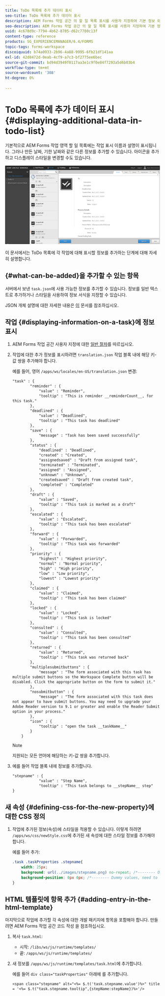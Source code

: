 ```yaml
---
title: ToDo 목록에 추가 데이터 표시
seo-title: ToDo 목록에 추가 데이터 표시
description: AEM Forms 작업 공간 의 할 일 목록 표시를 사용자 지정하여 기본 정보 외에 자세한 정보를 표시하는 방법
seo-description: AEM Forms 작업 공간 의 할 일 목록 표시를 사용자 지정하여 기본 정보 외에 자세한 정보를 표시하는 방법
uuid: 4c678d9c-7794-4b62-8705-d62c7780c13f
content-type: reference
products: SG_EXPERIENCEMANAGER/6.4/FORMS
topic-tags: forms-workspace
discoiquuid: b74a0933-2b96-4a88-9995-6fb21df141aa
exl-id: 42d8472d-0eab-4cf9-a7c3-bf2775ee6bec
source-git-commit: bd94d3949f0117aa3e1c9f0e84f7293a5d6b03b4
workflow-type: tm+mt
source-wordcount: '308'
ht-degree: 0%

---
```


# ToDo 목록에 추가 데이터 표시 {#displaying-additional-data-in-todo-list}

기본적으로 AEM Forms 작업 영역 할 일 목록에는 작업 표시 이름과 설명이 표시됩니다. 그러나 만든 날짜, 기한 날짜와 같은 다른 정보를 추가할 수 있습니다. 아이콘을 추가하고 디스플레이 스타일을 변경할 수도 있습니다.

![기본 구성을 보여주는 HTML 작업 공간 할 일 탭 보기](assets/html-todo-list.png)

이 문서에서는 ToDo 목록에 각 작업에 대해 표시할 정보를 추가하는 단계에 대해 자세히 설명합니다.

## {#what-can-be-added}을 추가할 수 있는 항목

서버에서 보낸 `task.json`에 사용 가능한 정보를 추가할 수 있습니다. 정보를 일반 텍스트로 추가하거나 스타일을 사용하여 정보 서식을 지정할 수 있습니다.

JSON 개체 설명에 대한 자세한 내용은 [이](/help/forms/using/html-workspace-json-object-description.md) 문서를 참조하십시오.

## 작업 {#displaying-information-on-a-task}에 정보 표시

1. AEM Forms 작업 공간 사용자 지정에 대한 [일반 절차](/help/forms/using/generic-steps-html-workspace-customization.md)를 따르십시오.
1. 작업에 대한 추가 정보를 표시하려면 `translation.json` 작업 블록 내에 해당 키-값 쌍을 추가해야 합니다.

   예를 들어, 영어 `/apps/ws/locales/en-US/translation.json` 변경:

   ```
   "task" : {
           "reminder" : {
               "value" : "Reminder",
               "tooltip" : "This is reminder __reminderCount__, for this task."
           },
           "deadlined" : {
               "value" : "Deadlined",
               "tooltip" : "This task has deadlined"
           },
           "save" : {
               "message" : "Task has been saved successfully"
           },
           "status" : {
               "deadlined" : "Deadlined",
               "created" : "Created",
               "assignedsaved" : "Draft from assigned task",
               "terminated" : "Terminated",
               "assigned" : "Assigned",
               "unknown" : "Unknown",
               "createdsaved" : "Draft from created task",
               "completed" : "Completed"
           },
           "draft" : {
               "value" : "Saved",
               "tooltip" : "This task is marked as a draft"
           },
           "escalated" : {
               "value" : "Escalated",
               "tooltip" : "This task has been escalated"
           },
           "forward" : {
               "value" : "Forwarded",
               "tooltip" : "This task was forwarded"
           },
           "priority" : {
               "highest" : "Highest priority",
               "normal" : "Normal priority",
               "high" : "High priority",
               "low" : "Low priority",
               "lowest" : "Lowest priority"
           },
           "claimed" : {
               "value" : "Claimed",
               "tooltip" : "This task has been claimed"
           },
           "locked" : {
               "value" : "Locked",
               "tooltip" : "This task is locked"
           },
           "consulted" : {
               "value" : "Consulted",
               "tooltip" : "This task has been consulted"
           },
           "returned" : {
               "value" : "Returned",
               "tooltip" : "This task was returned back"
           },
           "multiplesubmitbuttons" : {
               "message" : "The form associated with this task has multiple submit buttons so the Workspace Complete button will be disabled. Click the appropriate button on the form to submit it."
           },
           "nosubmitbutton" : {
               "message" : "The form associated with this task does not appear to have submit buttons. You may need to upgrade your Adobe Reader version to 9.1 or greater and enable the Reader Submit option in your process."
           },
           "icon" : {
               "tooltip" : "open the task __taskName__"
           }
       }
   ```

   >[!NOTE]
   >
   >지원되는 모든 언어에 해당하는 키-값 쌍을 추가합니다.

1. 예를 들어 작업 블록 내에 정보를 추가합니다.

   ```
   "stepname" : {
               "value" : "Step Name",
               "tooltip" : "This task belongs to __stepName__ step"
   }
   ```

## 새 속성 {#defining-css-for-the-new-property}에 대한 CSS 정의

1. 작업에 추가된 정보(속성)에 스타일을 적용할 수 있습니다. 이렇게 하려면 `/apps/ws/css/newStyle.css`에 추가된 새 속성에 대한 스타일 정보를 추가해야 합니다.

   예를 들어 추가:

   ```css
   .task .taskProperties .stepname{
       width: 25px;
       background: url(../images/stepname.png) no-repeat; /*-------- Or just reuse background image / image-sprite defined .task .taskProperties span of style.css---------------------*/
       background-position: 0px 0px; /*-------- Dummy values, need to be configured as per user background image / image-sprite ---------------------*/
   }
   ```

## HTML 템플릿에 항목 추가 {#adding-entry-in-the-html-template}

마지막으로 작업에 추가할 각 속성에 대한 개발 패키지에 항목을 포함해야 합니다. 만들려면 AEM Forms 작업 공간 코드 작성 을 참조하십시오.

1. 복사 `task.html`:

   * 시작: `/libs/ws/js/runtime/templates/`
   * 끝: `/apps/ws/js/runtime/templates/`

1. 새 정보를 `/apps/ws/js/runtime/templates/task.html`에 추가합니다.

   예를 들어 `div class="taskProperties"` 아래에 를 추가합니다.

   ```
   <span class="stepname" alt="<%= $.t('task.stepname.value')%>" title = '<%= $.t("task.stepname.tooltip",{stepName:stepName})%>'/>
   ```
